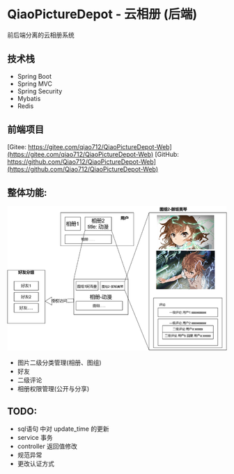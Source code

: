 # QiaoPictureDepot - 云相册 (后端)
前后端分离的云相册系统
## 技术栈
* Spring Boot
* Spring MVC
* Spring Security
* Mybatis
* Redis
## 前端项目
[Gitee: https://gitee.com/qiao712/QiaoPictureDepot-Web](https://gitee.com/qiao712/QiaoPictureDepot-Web)
[GitHub: https://github.com/Qiao712/QiaoPictureDepot-Web](https://github.com/Qiao712/QiaoPictureDepot-Web)
## 整体功能:
![功能](./asset/function.png)
* 图片二级分类管理(相册、图组)
* 好友
* 二级评论
* 相册权限管理(公开与分享)

## TODO:
* sql语句 中对 update_time 的更新
* service 事务
* controller 返回值修改
* 规范异常
* 更改认证方式